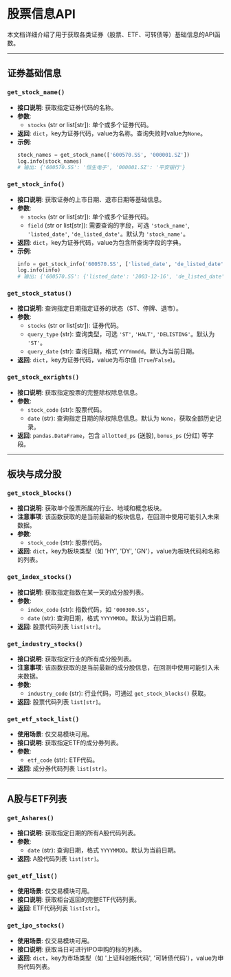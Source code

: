 # 股票信息API

本文档详细介绍了用于获取各类证券（股票、ETF、可转债等）基础信息的API函数。

---

## 证券基础信息

### `get_stock_name()`

-   **接口说明**: 获取指定证券代码的名称。
-   **参数**:
    -   `stocks` (str or list[str]): 单个或多个证券代码。
-   **返回**: `dict`，key为证券代码，value为名称。查询失败时value为`None`。
-   **示例**:
    ```python
    stock_names = get_stock_name(['600570.SS', '000001.SZ'])
    log.info(stock_names)
    # 输出: {'600570.SS': '恒生电子', '000001.SZ': '平安银行'}
    ```

### `get_stock_info()`

-   **接口说明**: 获取证券的上市日期、退市日期等基础信息。
-   **参数**:
    -   `stocks` (str or list[str]): 单个或多个证券代码。
    -   `field` (str or list[str]): 需要查询的字段，可选 `'stock_name'`, `'listed_date'`, `'de_listed_date'`。默认为 `'stock_name'`。
-   **返回**: `dict`，key为证券代码，value为包含所查询字段的字典。
-   **示例**:
    ```python
    info = get_stock_info('600570.SS', ['listed_date', 'de_listed_date'])
    log.info(info)
    # 输出: {'600570.SS': {'listed_date': '2003-12-16', 'de_listed_date': '2900-01-01'}}
    ```

### `get_stock_status()`

-   **接口说明**: 查询指定日期指定证券的状态（ST、停牌、退市）。
-   **参数**:
    -   `stocks` (str or list[str]): 证券代码。
    -   `query_type` (str): 查询类型，可选 `'ST'`, `'HALT'`, `'DELISTING'`。默认为 `'ST'`。
    -   `query_date` (str): 查询日期，格式 `YYYYmmdd`。默认为当前日期。
-   **返回**: `dict`，key为证券代码，value为布尔值 (`True`/`False`)。

### `get_stock_exrights()`

-   **接口说明**: 获取指定股票的完整除权除息信息。
-   **参数**:
    -   `stock_code` (str): 股票代码。
    -   `date` (str): 查询指定日期的除权除息信息。默认为 `None`，获取全部历史记录。
-   **返回**: `pandas.DataFrame`，包含 `allotted_ps` (送股), `bonus_ps` (分红) 等字段。

---

## 板块与成分股

### `get_stock_blocks()`

-   **接口说明**: 获取单个股票所属的行业、地域和概念板块。
-   **注意事项**: 该函数获取的是当前最新的板块信息，在回测中使用可能引入未来数据。
-   **参数**:
    -   `stock_code` (str): 股票代码。
-   **返回**: `dict`，key为板块类型（如 'HY', 'DY', 'GN'），value为板块代码和名称的列表。

### `get_index_stocks()`

-   **接口说明**: 获取指定指数在某一天的成分股列表。
-   **参数**:
    -   `index_code` (str): 指数代码，如 `'000300.SS'`。
    -   `date` (str): 查询日期，格式 `YYYYMMDD`。默认为当前日期。
-   **返回**: 股票代码列表 `list[str]`。

### `get_industry_stocks()`

-   **接口说明**: 获取指定行业的所有成分股列表。
-   **注意事项**: 该函数获取的是当前最新的成分股信息，在回测中使用可能引入未来数据。
-   **参数**:
    -   `industry_code` (str): 行业代码，可通过 `get_stock_blocks()` 获取。
-   **返回**: 股票代码列表 `list[str]`。

### `get_etf_stock_list()`

-   **使用场景**: 仅交易模块可用。
-   **接口说明**: 获取指定ETF的成分券列表。
-   **参数**:
    -   `etf_code` (str): ETF代码。
-   **返回**: 成分券代码列表 `list[str]`。

---

## A股与ETF列表

### `get_Ashares()`

-   **接口说明**: 获取指定日期的所有A股代码列表。
-   **参数**:
    -   `date` (str): 查询日期，格式 `YYYYMMDD`。默认为当前日期。
-   **返回**: A股代码列表 `list[str]`。

### `get_etf_list()`

-   **使用场景**: 仅交易模块可用。
-   **接口说明**: 获取柜台返回的完整ETF代码列表。
-   **返回**: ETF代码列表 `list[str]`。

### `get_ipo_stocks()`

-   **使用场景**: 仅交易模块可用。
-   **接口说明**: 获取当日可进行IPO申购的标的列表。
-   **返回**: `dict`，key为市场类型（如 '上证科创板代码', '可转债代码'），value为申购代码列表。
